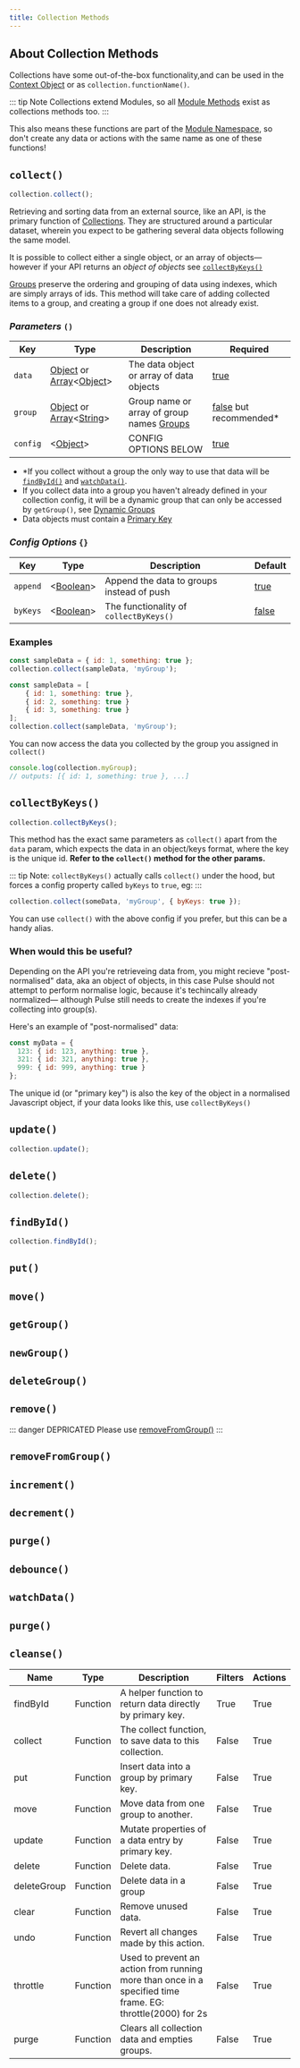 ```yaml
---
title: Collection Methods
---
```


## About Collection Methods

Collections have some out-of-the-box functionality,and can be used in the [Context Object](/v2/docs/context-object.html) or as `collection.functionName()`.

::: tip Note
Collections extend Modules, so all [Module Methods](/v2/docs/module-methods.html) exist as collections methods too.
:::

This also means these functions are part of the [Module Namespace](/v2/docs/modules.html#namespacing), so don't create any data or actions with the same name as one of these functions!

## `collect()`

```js
collection.collect();
```

Retrieving and sorting data from an external source, like an API, is the primary function of [Collections](). They are structured around a particular dataset, wherein you expect to be gathering several data objects following the same model.

It is possible to collect either a single object, or an array of objects— however if your API returns an _object of objects_ see [`collectByKeys()`](#collectbykeys)

[Groups](/v2/docs/collections.html#groups) preserve the ordering and grouping of data using indexes, which are simply arrays of ids. This method will take care of adding collected items to a group, and creating a group if one does not already exist.

### _Parameters_ `()`

| Key      | Type                                | Description                                                                   | Required                    |
|----------|-------------------------------------|-------------------------------------------------------------------------------|-----------------------------|
| `data`   | [Object]() or [Array]()<[Object]()> | The data object or array of data objects                                      | [true]()                    |
| `group`  | [Object]() or [Array]()<[String]()> | Group name or array of group names [Groups](/v2/docs/collections.html#groups) | [false]() but recommended\* |
| `config` | <[Object]()>                        | CONFIG OPTIONS BELOW                                                          | [true]()                    |

- \*If you collect without a group the only way to use that data will be [`findById()`](#findbyid) and [`watchData()`](#watchdata).
- If you collect data into a group you haven't already defined in your collection config, it will be a dynamic group that can only be accessed by `getGroup()`, see [Dynamic Groups]()
- Data objects must contain a [Primary Key](/v2/docs/collections.html#primary-keys)

### _Config Options_ `{}`

| Key      | Type          | Description                               | Default   |
|----------|---------------|-------------------------------------------|-----------|
| `append` | <[Boolean]()> | Append the data to groups instead of push | [true]()  |
| `byKeys` | <[Boolean]()> | The functionality of `collectByKeys()`    | [false]() |

### Examples

```js
const sampleData = { id: 1, something: true };
collection.collect(sampleData, 'myGroup');
```

```js
const sampleData = [
    { id: 1, something: true },
    { id: 2, something: true }
    { id: 3, something: true }
];
collection.collect(sampleData, 'myGroup');
```

You can now access the data you collected by the group you assigned in `collect()`

```js
console.log(collection.myGroup);
// outputs: [{ id: 1, something: true }, ...]
```

<!-- ### Extra information:

Your group also can be used in computed functions & actions, here's an example with a computed function.

```js
const myCollection = {
  data: {
    chosenItemId: 2
  },
  computed: {
    chosenItem({ groups, data }) {
      return groups.myGroup.find(item => item.id === data.chosenItemId);
    }
  }
};
```

This is a computed function that returns the piece of data from a group with an id that matches `chosenItemId`.

FYI: when either `myGroup` or `chosenItemId` change, `computeSomething` will re-run, see [Computed](/v2/docs/modules.html#computed-data).

You would usually be doing more complex logic on the group's data in a computed function, as getting a piece of data can be done easily _without_ the group using `findById()`

```js
computeSomething({ findById }) {
     return findById(someId);
}
```
 -->

## `collectByKeys()`

```js
collection.collectByKeys();
```

This method has the exact same parameters as `collect()` apart from the `data` param, which expects the data in an object/keys format, where the key is the unique id. **Refer to the `collect()` method for the other params.**

::: tip Note:
`collectByKeys()` actually calls `collect()` under the hood, but forces a config property called `byKeys` to `true`, eg:
:::

```js
collection.collect(someData, 'myGroup', { byKeys: true });
```

You can use `collect()` with the above config if you prefer, but this can be a handy alias.

### When would this be useful?

Depending on the API you're retrieveing data from, you might recieve "post-normalised" data, aka an object of objects, in this case Pulse should not attempt to perform normalise logic, because it's techincally already normalized— although Pulse still needs to create the indexes if you're collecting into group(s).

Here's an example of "post-normalised" data:

```js
const myData = {
  123: { id: 123, anything: true },
  321: { id: 321, anything: true },
  999: { id: 999, anything: true }
};
```

The unique id (or "primary key") is also the key of the object in a normalised Javascript object, if your data looks like this, use `collectByKeys()`

## `update()`

```js
collection.update();
```

## `delete()`

```js
collection.delete();
```

## `findById()`

```js
collection.findById();
```

## `put()`

## `move()`

## `getGroup()`

## `newGroup()`

## `deleteGroup()`

## `remove()`

::: danger DEPRICATED
Please use [removeFromGroup()](#removefromgroup)
:::

## `removeFromGroup()`

## `increment()`

## `decrement()`

## `purge()`

## `debounce()`

## `watchData()`

## `purge()`

## `cleanse()`

| Name        | Type     | Description                                                                                                | Filters | Actions |
|-------------|----------|------------------------------------------------------------------------------------------------------------|---------|---------|
| findById    | Function | A helper function to return data directly by primary key.                                                  | True    | True    |
| collect     | Function | The collect function, to save data to this collection.                                                     | False   | True    |
| put         | Function | Insert data into a group by primary key.                                                                   | False   | True    |
| move        | Function | Move data from one group to another.                                                                       | False   | True    |
| update      | Function | Mutate properties of a data entry by primary key.                                                          | False   | True    |
| delete      | Function | Delete data.                                                                                               | False   | True    |
| deleteGroup | Function | Delete data in a group                                                                                     | False   | True    |
| clear       | Function | Remove unused data.                                                                                        | False   | True    |
| undo        | Function | Revert all changes made by this action.                                                                    | False   | True    |
| throttle    | Function | Used to prevent an action from running more than once in a specified time frame. EG: throttle(2000) for 2s | False   | True    |
| purge       | Function | Clears all collection data and empties groups.                                                             | False   | True    |

